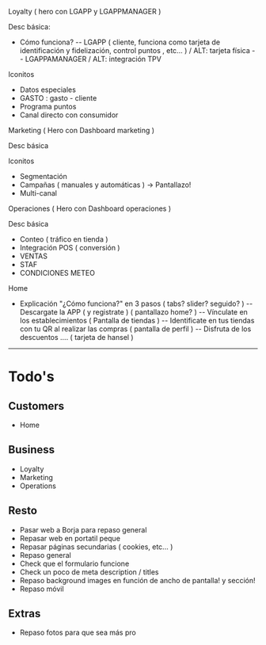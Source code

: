 
Loyalty
( hero con LGAPP y LGAPPMANAGER )

Desc básica:
- Cómo funciona?
-- LGAPP ( cliente, funciona como tarjeta de identificación y fidelización, control puntos , etc...  )  / ALT: tarjeta física
-- LGAPPAMANAGER / ALT: integración TPV

Iconitos
- Datos especiales
- GASTO : gasto - cliente
- Programa puntos
- Canal directo con consumidor


Marketing
( Hero con Dashboard marketing )

Desc básica

Iconitos
- Segmentación
- Campañas ( manuales y automáticas ) -> Pantallazo!
- Multi-canal


Operaciones
( Hero con Dashboard operaciones )

Desc básica

- Conteo ( tráfico en tienda )
- Integración POS ( conversión ) 
- VENTAS
- STAF
- CONDICIONES METEO

Home

- Explicación "¿Cómo funciona?" en 3 pasos ( tabs? slider? seguido? )
-- Descargate la APP ( y registrate ) ( pantallazo home? )
-- Vínculate en los establecimientos  ( Pantalla de tiendas )
-- Identificate en tus tiendas con tu QR al realizar las compras ( pantalla de perfil ) 
-- Disfruta de los descuentos .... ( tarjeta de hansel )


* * *

# Todo's

## Customers

- Home

## Business

- Loyalty
- Marketing
- Operations

## Resto

- Pasar web a Borja para repaso general
- Repasar web en portatil peque
- Repasar páginas secundarias ( cookies, etc... )
- Repaso general
- Check que el formulario funcione
- Check un poco de meta description / titles
- Repaso background images en función de ancho de pantalla! y sección!
- Repaso móvil

## Extras

- Repaso fotos para que sea más pro